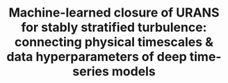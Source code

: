 ---
title: "Machine-learned closure of URANS for stably stratified turbulence: connecting physical timescales & data hyperparameters of deep time-series models"
collection: publications
category: manuscripts
link: https://doi.org/10.1088/2632-2153/ad9704
authors: Gopalakrishnan Meena, M., Liousas, D., Simin, A.D., Kashi, A., Brewer, W.H., Riley, J.J., and de Bruyn Kops, S.M.
journal: Machine Learning Science and Technology
volume: 5 (4), 045063
year: 2024
image: /web/images/publications/2024_Meena_MLST.png
---